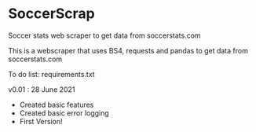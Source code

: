 # SoccerScrap

Soccer stats web scraper to get data from soccerstats.com

This is a webscraper that uses BS4, requests and pandas to get data from soccerstats.com

To do list:
requirements.txt

v0.01 : 28 June 2021

- Created basic features
- Created basic error logging
- First Version!
